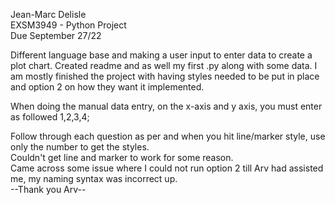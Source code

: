 Jean-Marc Delisle<br>
EXSM3949 - Python Project<br>
Due September 27/22<br>

Different language base and making a user input to enter data to create a plot chart. Created readme and as well my first .py along with some data.
I am mostly finished the project with having styles needed to be put in place and option 2 on how they want it implemented.

When doing the manual data entry, on the x-axis and y axis, you must enter as followed 1,2,3,4;

Follow through each question as per and when you hit line/marker style, use only the number to get the styles.<br>
Couldn't get line and marker to work for some reason.<br>
Came across some issue where I could not run option 2 till Arv had assisted me, my naming syntax was incorrect up.<br>
--Thank you Arv--

